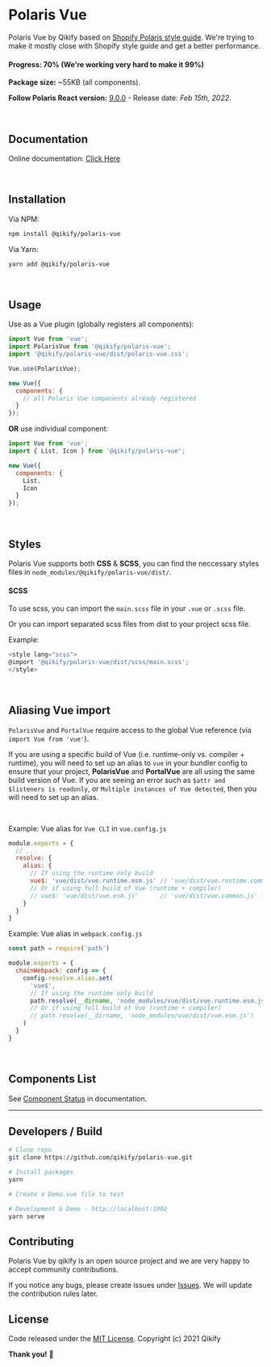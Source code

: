# Polaris Vue

Polaris Vue by Qikify based on [Shopify Polaris style guide](https://polaris.shopify.com/).
We're trying to make it mostly close with Shopify style guide and get a better performance.

#### Progress: 70% (We're working very hard to make it 99%)

**Package size:** ~55KB (all components).

**Follow Polaris React version:** [9.0.0](https://github.com/Shopify/polaris-react/releases/tag/v9.0.0) - Release date: *Feb 15th, 2022*.

<br/>

## Documentation

Online documentation: [Click Here](https://qikify.github.io/polaris-vue/)

<br/>

## Installation

Via NPM:

```bash
npm install @qikify/polaris-vue
```

Via Yarn:

```bash
yarn add @qikify/polaris-vue
```

<br/>

## Usage

Use as a Vue plugin (globally registers all components):

```js
import Vue from 'vue';
import PolarisVue from '@qikify/polaris-vue';
import '@qikify/polaris-vue/dist/polaris-vue.css';

Vue.use(PolarisVue);

new Vue({
  components: {
    // all Polaris Vue components already registered
  }
});
```

**OR** use individual component:

```js
import Vue from 'vue';
import { List, Icon } from '@qikify/polaris-vue';

new Vue({
  components: {
    List,
    Icon
  }
});
```

<br/>

## **Styles**

Polaris Vue supports both **CSS** & **SCSS**, you can find the neccessary styles files in `node_modules/@qikify/polaris-vue/dist/`.

#### **SCSS**

To use scss, you can import the `main.scss` file in your `.vue` or `.scss` file.

Or you can import separated scss files from dist to your project scss file.

Example:

```javascript
<style lang="scss">
@import '@qikify/polaris-vue/dist/scss/main.scss';
</style>
```

<br/>

## Aliasing Vue import

`PolarisVue` and `PortalVue` require access to the global Vue reference (via `import Vue from 'vue'`).

If you are using a specific build of Vue (i.e. runtime-only vs. compiler + runtime), you will need to set up an alias to `vue` in your bundler config to ensure that your project, **PolarisVue** and **PortalVue** are all using the same build version of Vue. If you are seeing an error such as `$attr and $listeners is readonly`, or `Multiple instances of Vue detected`, then you will need to set up an alias.

<br/>

Example: Vue alias for `Vue CLI` in `vue.config.js`

```js
module.exports = {
  // ...
  resolve: {
    alias: {
      // If using the runtime only build
      vue$: 'vue/dist/vue.runtime.esm.js' // 'vue/dist/vue.runtime.common.js' for webpack 1
      // Or if using full build of Vue (runtime + compiler)
      // vue$: 'vue/dist/vue.esm.js'      // 'vue/dist/vue.common.js' for webpack 1
    }
  }
}
```

Example: Vue alias in `webpack.config.js`

```js
const path = require('path')

module.exports = {
  chainWebpack: config => {
    config.resolve.alias.set(
      'vue$',
      // If using the runtime only build
      path.resolve(__dirname, 'node_modules/vue/dist/vue.runtime.esm.js')
      // Or if using full build of Vue (runtime + compiler)
      // path.resolve(__dirname, 'node_modules/vue/dist/vue.esm.js')
    )
  }
}
```

<br/>

## Components List

See [Component Status](https://qikify.github.io/polaris-vue/?path=/docs/component-status--page) in documentation.

---

## Developers / Build

```bash
# Clone repo
git clone https://github.com/qikify/polaris-vue.git

# Install packages
yarn

# Create a Demo.vue file to test

# Development & Demo - http://localhost:1902
yarn serve
```

## Contributing

Polaris Vue by qikify is an open source project and we are very happy to accept community contributions.

If you notice any bugs, please create issues under [Issues](https://github.com/qikify/polaris-vue/issues).
We will update the contribution rules later.

## License

Code released under the  [MIT License](https://github.com/qikify/polaris-vue/LICENSE).
Copyright (c) 2021 Qikify

**Thank you!** :tada:
